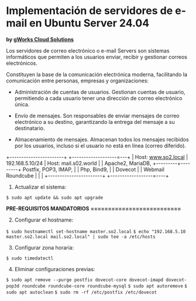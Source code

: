 # Implementación de servidores de e-mail en Ubuntu Server 24.04
**by [gWorks Cloud Solutions](https://www.gworks-ec.com)**

Los servidores de correo electrónico o e-mail Servers son sistemas informáticos que permiten a los usuarios enviar, recibir y gestionar correos electrónicos.

Constituyen la base de la comunicación electrónica moderna, facilitando la comunicación entre personas, empresas y organizaciones:

- Administración de cuentas de usuarios.
Gestionan cuentas de usuario, permitiendo a cada usuario tener una dirección de correo electrónico única.

- Envío de mensajes.
Son responsables de enviar mensajes de correo electrónico a su destino, garantizando la entrega del mensaje a su destinatario.

- Almacenamiento de mensajes.
Almacenan todos los mensajes recibidos por los usuarios, incluso si el usuario no está en línea (correo diferido).

+-----------------------+                   +-------------------=---+
|  Host: www.so2.local  |  192.168.5.10/24  |  Host: mail.s02.world |
|   Apache2, MariaDB,   +---------+---------+  Postfix, POP3, IMAP, |
|      Php, Bind9,      |                   |         Dovecot       |
|   Webmail Roundcube   |                   |                       |
+-----------------------+                   +------------------=----+

1. Actualizar el sistema:

`$ sudo apt update && sudo apt upgrade`


**PRE-REQUISITOS MANDATORIOS**
**==========================**

2. Configurar el hostname:

`$ sudo hostnamectl set-hostname master.so2.local`
`$ echo "192.168.5.10 master.so2.local mail.so2.local" | sudo tee -a /etc/hosts`

3. Configurar zona horaria:

`$ sudo timedatectl`

4. Eliminar configuraciones previas:

`$ sudo apt remove --purge postfix dovecot-core dovecot-imapd dovecot-pop3d roundcube roundcube-core roundcube-mysql`
`$ sudo apt autoremove`
`$ sudo apt autoclean`
`$ sudo rm -rf /etc/postfix /etc/dovecot`
